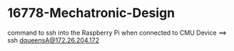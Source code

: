 # 16778-Mechatronic-Design

command to ssh into the Raspberry Pi when connected to CMU Device ==> 
ssh dqueensA@172.26.204.172
